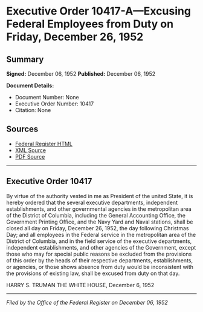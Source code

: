 # Executive Order 10417-A—Excusing Federal Employees from Duty on Friday, December 26, 1952

## Summary

**Signed:** December 06, 1952
**Published:** December 06, 1952

**Document Details:**
- Document Number: None
- Executive Order Number: 10417
- Citation: None

## Sources
- [Federal Register HTML](https://www.presidency.ucsb.edu/documents/executive-order-10417-excusing-federal-employees-from-duty-friday-december-26-1952)
- [XML Source](None)
- [PDF Source](None)

---

## Executive Order 10417

By virtue of the authority vested in me as President of the united State, it is hereby ordered that the several executive departments, independent establishments, and other governmental agencies in the metropolitan area of the District of Columbia, including the General Accounting Office, the Government Printing Office, and the Navy Yard and Naval stations, shall be closed all day on Friday, December 26, 1952, the day following Christmas Day; and all employees in the Federal service in the metropolitan area of the District of Columbia, and in the field service of the executive departments, independent establishments, and other agencies of the Government, except those who may for special public reasons be excluded from the provisions of this order by the heads of their respective departments, establishments, or agencies, or those shows absence from duty would be inconsistent with the provisions of existing law, shall be excused from duty on that day.

HARRY S. TRUMAN
THE WHITE HOUSE,
December 6, 1952

---

*Filed by the Office of the Federal Register on December 06, 1952*
